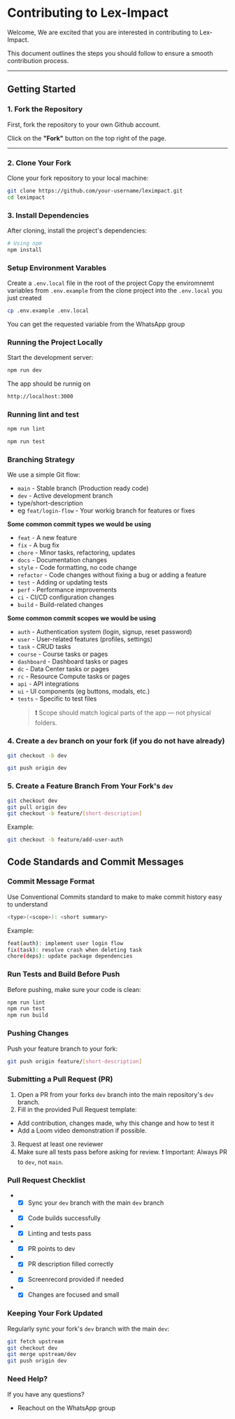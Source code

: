 # Contributing to Lex-Impact

Welcome, We are excited that you are interested in contributing to Lex-Impact.

This document outlines the steps you should follow to ensure a smooth contribution process.

---

## Getting Started

### 1. Fork the Repository
First, fork the repository to your own Github account.

Click on the **"Fork"** button on the top right of the page.

---

### 2. Clone Your Fork
Clone your fork repository to your local machine:

```bash
git clone https://github.com/your-username/leximpact.git
cd leximpact
```

### 3. Install Dependencies
After cloning, install the project's dependencies:

```bash
# Using npm
npm install
```
### Setup Environment Varables

Create a `.env.local` file in the root of the project
Copy the enviromnemt variables from `.env.example` from the clone project into the `.env.local` you just created

```bash
cp .env.example .env.local
```

You can get the requested variable from the WhatsApp group

### Running the Project Locally

Start the development server:
```bash
npm run dev
```
The app should be runnig on 

```bash
http://localhost:3000
```
### Running lint and test

```bash
npm run lint

npm run test

```
### Branching Strategy
We use a simple Git flow:
- `main` - Stable branch (Production ready code)
- `dev` - Active development branch
- type/short-description  
- eg `feat/login-flow` - Your workig branch for features or fixes

**Some common commit types we would be using**

- `feat` - A new feature
- `fix` - A bug fix
- `chore` - Minor tasks, refactoring, updates
- `docs` - Documentation changes
- `style` - Code formatting, no code change
- `refactor` - Code changes without fixing a bug or adding a feature
- `test` - Adding or updating tests
- `perf` - Performance improvements
- `ci` - CI/CD configuration changes
- `build` - Build-related changes

**Some common commit scopes we would be using**

- `auth` - Authentication system (login, signup, reset password)
- `user` - User-related features (profiles, settings)
- `task` - CRUD tasks
- `course` - Course tasks or pages
- `dashboard` - Dashboard tasks or pages
- `dc` - Data Center tasks or pages
- `rc` - Resource Compute tasks or pages
- `api` - API integrations
- `ui` - UI components (eg buttons, modals, etc.)
- `tests` - Specific to test files 
  > **❗** Scope should match logical parts of the app — not physical folders.

### 4. Create a `dev` branch on your fork (if you do not have already)

```bash
git checkout -b dev

git push origin dev

```

### 5. Create a Feature Branch From Your Fork's `dev`

```bash
git checkout dev
git pull origin dev
git checkout -b feature/[short-description]
```

Example:

```bash
git checkout -b feature/add-user-auth
```

## Code Standards and Commit Messages

### Commit Message Format
 Use Conventional Commits standard to make to make commit history easy to understand
 ```bash
 <type>(<scope>): <short summary>
 ```
 Example:
 ```bash
feat(auth): implement user login flow
fix(task): resolve crash when deleting task
chore(deps): update package dependencies
 ```

 ### Run Tests and Build Before Push

 Before pushing, make sure your code is clean:
 ```bash
npm run lint
npm run test
npm run build
 ```

 ### Pushing Changes

 Push your feature branch to your fork:

 ```bash
 git push origin feature/[short-description]
 ```

 ### Submitting a Pull Request (PR)

 1. Open a PR from your forks `dev` branch into the main repository's `dev` branch.
 2. Fill in the provided Pull Request template:
   - Add contribution, changes made, why this change  and how to test it
   - Add a Loom video demonstration if possible.   
 3. Request at least one reviewer
 4. Make sure all tests pass before asking for review.
   ❗ Important: Always PR to `dev`, not `main`.

### Pull Request Checklist
- - [X] Sync your `dev` branch with the main `dev` branch
- - [X] Code builds successfully
- - [x] Linting and tests pass
- - [x] PR points to dev
- - [x] PR description filled correctly
- - [x] Screenrecord provided if needed
- - [x] Changes are focused and small

### Keeping Your Fork Updated

Regularly sync your fork's `dev` branch with the main `dev`:

```bash
git fetch upstream
git checkout dev
git merge upstream/dev
git push origin dev
```

### Need Help?

If you have any questions?

- Reachout on the WhatsApp group